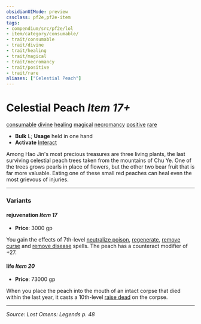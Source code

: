 ```yaml
---
obsidianUIMode: preview
cssclass: pf2e,pf2e-item
tags:
- compendium/src/pf2e/lol
- item/category/consumable/
- trait/consumable
- trait/divine
- trait/healing
- trait/magical
- trait/necromancy
- trait/positive
- trait/rare
aliases: ["Celestial Peach"]
---
```

# Celestial Peach *Item 17+*  
[consumable](consumable.md "Consumable Item Trait")  [divine](divine.md "Divine Tradition Trait")  [healing](healing.md "Healing Effect Trait")  [magical](magical.md "Magical Item Trait")  [necromancy](necromancy.md "Necromancy School Trait")  [positive](positive.md "Positive Energy & Element Trait")  [rare](rare.md "Rare Rarity Trait")  

- **Bulk** L; **Usage** held in one hand
- **Activate** [Interact](interact.md)

Among Hao Jin's most precious treasures are three living plants, the last surviving celestial peach trees taken from the mountains of Chu Ye. One of the trees grows pearls in place of flowers, but the other two bear fruit that is far more valuable. Eating one of these small red peaches can heal even the most grievous of injuries.

---

### Variants

#### rejuvenation *Item 17*

- **Price**: 3000 gp

You gain the effects of 7th-level [neutralize poison](neutralize-poison.md), [regenerate](regenerate.md), [remove curse](remove-curse.md) and [remove disease](remove-disease.md) spells. The peach has a counteract modifier of +27.

#### life *Item 20*

- **Price**: 73000 gp

When you place the peach into the mouth of an intact corpse that died within the last year, it casts a 10th-level [raise dead](raise-dead.md) on the corpse.

---
*Source: Lost Omens: Legends p. 48*